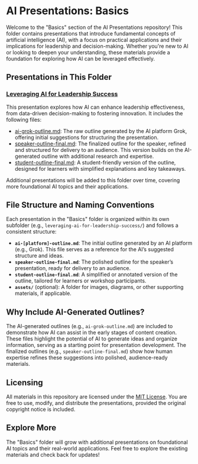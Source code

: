 # AI Presentations: Basics

Welcome to the "Basics" section of the AI Presentations repository! This folder contains presentations that introduce fundamental concepts of artificial intelligence (AI), with a focus on practical applications and their implications for leadership and decision-making. Whether you're new to AI or looking to deepen your understanding, these materials provide a foundation for exploring how AI can be leveraged effectively.

## Presentations in This Folder

### [Leveraging AI for Leadership Success](./leveraging-ai-for-leadership-success/README.md)
This presentation explores how AI can enhance leadership effectiveness, from data-driven decision-making to fostering innovation. It includes the following files:

- [ai-grok-outline.md](./leveraging-ai-for-leadership-success/ai-grok-outline.md): The raw outline generated by the AI platform Grok, offering initial suggestions for structuring the presentation.
- [speaker-outline-final.md](./leveraging-ai-for-leadership-success/speaker-outline-final.md): The finalized outline for the speaker, refined and structured for delivery to an audience. This version builds on the AI-generated outline with additional research and expertise.
- [student-outline-final.md](./leveraging-ai-for-leadership-success/student-outline-final.md): A student-friendly version of the outline, designed for learners with simplified explanations and key takeaways.

Additional presentations will be added to this folder over time, covering more foundational AI topics and their applications.

## File Structure and Naming Conventions
Each presentation in the "Basics" folder is organized within its own subfolder (e.g., `leveraging-ai-for-leadership-success/`) and follows a consistent structure:

- **`ai-[platform]-outline.md`**: The initial outline generated by an AI platform (e.g., Grok). This file serves as a reference for the AI’s suggested structure and ideas.
- **`speaker-outline-final.md`**: The polished outline for the speaker’s presentation, ready for delivery to an audience.
- **`student-outline-final.md`**: A simplified or annotated version of the outline, tailored for learners or workshop participants.
- **`assets/`** (optional): A folder for images, diagrams, or other supporting materials, if applicable.

## Why Include AI-Generated Outlines?
The AI-generated outlines (e.g., `ai-grok-outline.md`) are included to demonstrate how AI can assist in the early stages of content creation. These files highlight the potential of AI to generate ideas and organize information, serving as a starting point for presentation development. The finalized outlines (e.g., `speaker-outline-final.md`) show how human expertise refines these suggestions into polished, audience-ready materials.

## Licensing
All materials in this repository are licensed under the [MIT License](./LICENSE.md). You are free to use, modify, and distribute the presentations, provided the original copyright notice is included.

## Explore More
The "Basics" folder will grow with additional presentations on foundational AI topics and their real-world applications. Feel free to explore the existing materials and check back for updates!
